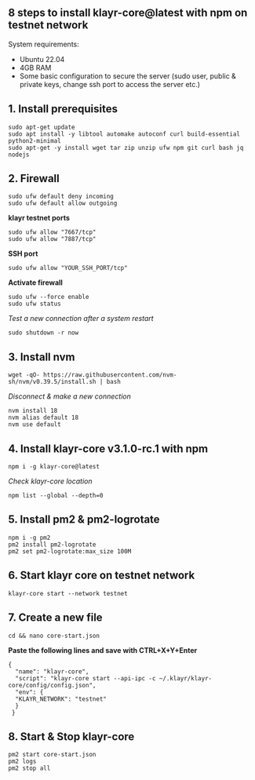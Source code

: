 ## 8 steps to install klayr-core@latest with npm on testnet network

System requirements:
- Ubuntu 22.04
- 4GB RAM
- Some basic configuration to secure the server (sudo user, public & private keys, change ssh port to access the server etc.)

## 1. Install prerequisites
```shell
sudo apt-get update
sudo apt install -y libtool automake autoconf curl build-essential python2-minimal
sudo apt-get -y install wget tar zip unzip ufw npm git curl bash jq nodejs
```

## 2. Firewall
```shell
sudo ufw default deny incoming
sudo ufw default allow outgoing
```
**klayr testnet ports**
```shell
sudo ufw allow "7667/tcp"
sudo ufw allow "7887/tcp"
```
**SSH port**
```shell
sudo ufw allow "YOUR_SSH_PORT/tcp"
```
**Activate firewall**
```shell
sudo ufw --force enable
sudo ufw status
```
*Test a new connection after a system restart*
```shell
sudo shutdown -r now
```

## 3. Install nvm
```shell
wget -qO- https://raw.githubusercontent.com/nvm-sh/nvm/v0.39.5/install.sh | bash
```
*Disconnect & make a new connection*
```shell
nvm install 18
nvm alias default 18
nvm use default
```

## 4. Install klayr-core v3.1.0-rc.1 with npm
```shell
npm i -g klayr-core@latest
```
*Check klayr-core location*
```shell
npm list --global --depth=0
```

## 5. Install pm2 & pm2-logrotate
```shell
npm i -g pm2
pm2 install pm2-logrotate
pm2 set pm2-logrotate:max_size 100M
```

## 6. Start klayr core on testnet network
```shell
klayr-core start --network testnet
```

## 7. Create a new file
```shell
cd && nano core-start.json
```

**Paste the following lines and save with CTRL+X+Y+Enter**
```shell
{
  "name": "klayr-core",
  "script": "klayr-core start --api-ipc -c ~/.klayr/klayr-core/config/config.json",
  "env": {
  "KLAYR_NETWORK": "testnet"
  }
 }
```

## 8. Start & Stop klayr-core
```shell
pm2 start core-start.json
pm2 logs
pm2 stop all
```
